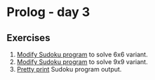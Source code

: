 # Prolog - day 3

## Exercises
1. [Modify Sudoku program](./sudoku6x6.pl) to solve 6x6 variant.
2. [Modify Sudoku program](./) to solve 9x9 variant.
3. [Pretty print](./) Sudoku program output.